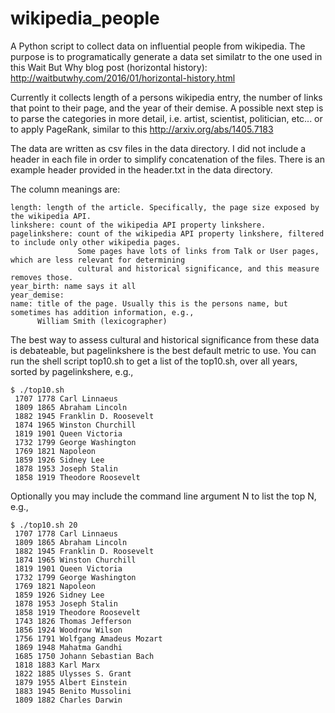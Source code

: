 # wikipedia_people

A Python script to collect data on influential people from wikipedia. The purpose is to programatically generate a data set similatr to the one used in this Wait But Why blog post (horizontal history):
 http://waitbutwhy.com/2016/01/horizontal-history.html

Currently it collects length of a persons wikipedia entry, the number of links that point to their page, and the year of their demise. A possible next step is to parse the categories in more detail, i.e. artist, scientist, politician, etc... or to apply PageRank, similar to this http://arxiv.org/abs/1405.7183

The data are written as csv files in the data directory. I did not include a header in each file in order to simplify
concatenation of the files. There is an example header provided in the header.txt in the data directory.

The column meanings are:
```
length: length of the article. Specifically, the page size exposed by the wikipedia API.
linkshere: count of the wikipedia API property linkshere.
pagelinkshere: count of the wikipedia API property linkshere, filtered to include only other wikipedia pages.
               Some pages have lots of links from Talk or User pages, which are less relevant for determining
               cultural and historical significance, and this measure removes those.
year_birth: name says it all
year_demise:
name: title of the page. Usually this is the persons name, but sometimes has addition information, e.g.,
      William Smith (lexicographer)
```

The best way to assess cultural and historical significance from these data is debateable, but pagelinkshere is the best default metric to use.
You can run the shell script top10.sh to get a list of the top10.sh, over all years, sorted by pagelinkshere, e.g.,
```
$ ./top10.sh
 1707 1778 Carl Linnaeus
 1809 1865 Abraham Lincoln
 1882 1945 Franklin D. Roosevelt
 1874 1965 Winston Churchill
 1819 1901 Queen Victoria
 1732 1799 George Washington
 1769 1821 Napoleon
 1859 1926 Sidney Lee
 1878 1953 Joseph Stalin
 1858 1919 Theodore Roosevelt
```

Optionally you may include the command line argument N to list the top N, e.g.,

```
$ ./top10.sh 20
 1707 1778 Carl Linnaeus
 1809 1865 Abraham Lincoln
 1882 1945 Franklin D. Roosevelt
 1874 1965 Winston Churchill
 1819 1901 Queen Victoria
 1732 1799 George Washington
 1769 1821 Napoleon
 1859 1926 Sidney Lee
 1878 1953 Joseph Stalin
 1858 1919 Theodore Roosevelt
 1743 1826 Thomas Jefferson
 1856 1924 Woodrow Wilson
 1756 1791 Wolfgang Amadeus Mozart
 1869 1948 Mahatma Gandhi
 1685 1750 Johann Sebastian Bach
 1818 1883 Karl Marx
 1822 1885 Ulysses S. Grant
 1879 1955 Albert Einstein
 1883 1945 Benito Mussolini
 1809 1882 Charles Darwin
```

